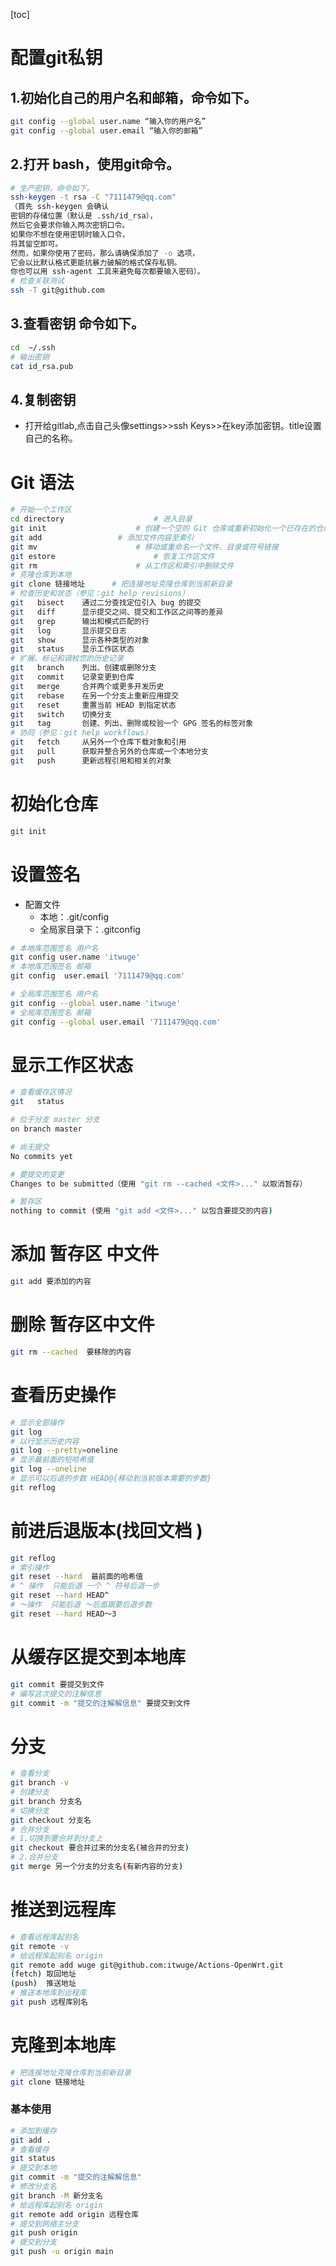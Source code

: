 

[toc]

# 配置git私钥

## 1.初始化自己的用户名和邮箱，命令如下。

```sh
git config --global user.name “输入你的用户名”
git config --global user.email “输入你的邮箱”
```

## 2.打开 bash，使用git命令。

```sh
# 生产密钥，命令如下。
ssh-keygen -t rsa -C "7111479@qq.com"
（首先 ssh-keygen 会确认   
密钥的存储位置（默认是 .ssh/id_rsa），
然后它会要求你输入两次密钥口令。 
如果你不想在使用密钥时输入口令，
将其留空即可。 
然而，如果你使用了密码，那么请确保添加了 -o 选项，
它会以比默认格式更能抗暴力破解的格式保存私钥。 
你也可以用 ssh-agent 工具来避免每次都要输入密码）。
# 检查关联测试
ssh -T git@github.com
```

## 3.查看密钥 命令如下。

```sh
cd  ~/.ssh
# 输出密钥
cat id_rsa.pub
```

## 4.复制密钥

* 打开给gitlab,点击自己头像settings>>ssh Keys>>在key添加密钥。title设置自己的名称。

# Git 语法

```sh
# 开始一个工作区
cd directory					# 进入目录
git init      				# 创建一个空的 Git 仓库或重新初始化一个已存在的仓库
git add             	# 添加文件内容至索引
git mv        				# 移动或重命名一个文件、目录或符号链接
git estore   					# 恢复工作区文件
git rm        				# 从工作区和索引中删除文件
# 克隆仓库到本地
git clone 链接地址      # 把连接地址克隆仓库到当前新目录
# 检查历史和状态（参见：git help revisions）
git   bisect    通过二分查找定位引入 bug 的提交
git   diff      显示提交之间、提交和工作区之间等的差异
git   grep      输出和模式匹配的行
git   log       显示提交日志
git   show      显示各种类型的对象
git   status    显示工作区状态
# 扩展、标记和调校您的历史记录
git   branch    列出、创建或删除分支
git   commit    记录变更到仓库
git   merge     合并两个或更多开发历史
git   rebase    在另一个分支上重新应用提交
git   reset     重置当前 HEAD 到指定状态
git   switch    切换分支
git   tag       创建、列出、删除或校验一个 GPG 签名的标签对象
# 协同（参见：git help workflows）
git   fetch     从另外一个仓库下载对象和引用
git   pull      获取并整合另外的仓库或一个本地分支
git   push      更新远程引用和相关的对象

```

# 初始化仓库

```sh 
git init
```

# 设置签名 

* 配置文件  
  * 本地：.git/config 
  * 全局家目录下：.gitconfig

```sh
# 本地库范围签名 用户名
git config user.name 'itwuge'
# 本地库范围签名 邮箱
git config  user.email '7111479@qq.com'

# 全局库范围签名 用户名
git config --global user.name 'itwuge'
# 全局库范围签名 邮箱
git config --global user.email '7111479@qq.com'
```

# 显示工作区状态

```sh
# 查看缓存区情况 
git   status

# 位于分支 master 分支
on branch master

# 尚无提交
No commits yet

# 要提交的变更 
Changes to be submitted（使用 "git rm --cached <文件>..." 以取消暂存）

# 暂存区 
nothing to commit (使用 "git add <文件>..." 以包含要提交的内容)

```

# 添加 暂存区 中文件

```sh 
git add 要添加的内容
```

#  删除 暂存区中文件

```sh
git rm --cached  要移除的内容      				
```

# 查看历史操作

```sh 
# 显示全部操作
git log
# 以行显示历史内容
git log --pretty=oneline
# 显示最前面的短哈希值
git log --oneline 
# 显示可以后退的步数 HEAD@{移动到当前版本需要的步数}
git reflog
```

# 前进后退版本(找回文档 )

```sh
git reflog
# 索引操作
git reset --hard  最前面的哈希值
# ^ 操作  只能后退 一个 ^ 符号后退一步 
git reset --hard HEAD^ 
# ～操作  只能后退 ～后面跟要后退步数
git reset --hard HEAD～3
```

# 从缓存区提交到本地库

```sh
git commit 要提交到文件
# 编写这次提交的注解信息
git commit -m "提交的注解解信息" 要提交到文件
```

# 分支

```sh 
# 查看分支
git branch -v
# 创建分支
git branch 分支名
# 切换分支
git checkout 分支名
# 合并分支
# 1.切换到要合并到分支上
git checkout 要合并过来的分支名(被合并的分支)
# 2.合并分支
git merge 另一个分支的分支名(有新内容的分支)
```

# 推送到远程库

```sh 
# 查看远程库起别名
git remote -v
# 给远程库起别名 origin
git remote add wuge git@github.com:itwuge/Actions-OpenWrt.git
(fetch) 取回地址
(push)	推送地址
# 推送本地库到远程库
git push 远程库别名
```

# 克隆到本地库

```sh
# 把连接地址克隆仓库到当前新目录
git clone 链接地址     
```

### 基本使用

```sh
# 添加到缓存
git add .
# 查看缓存
git status
# 提交到本地
git commit -m "提交的注解解信息"
# 修改分支名
git branch -M 新分支名
# 给远程库起别名 origin
git remote add origin 远程仓库
# 提交到网络主分支
git push origin
# 提交到分支
git push -u origin main

```



